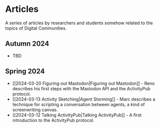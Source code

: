 # Articles

A series of articles by researchers and students somehow related to the topics of Digital Communities.

## Autumn 2024

- TBD

## Spring 2024

- [[2024-03-20 Figuring out Mastodon|Figuring out Mastodon]] - Reno describes his first steps with the Mastodon API and the ActivityPub protocol.
- [[2024-03-13 Activity Sketching|Agent Storming]] - Marc describes a technique for scripting a conversation between agents, a kind of screenwriting canvas.
- [[2024-03-12 Talking ActivityPub|Talking ActivityPub]] - A first introduction to the ActivityPub protocol.


